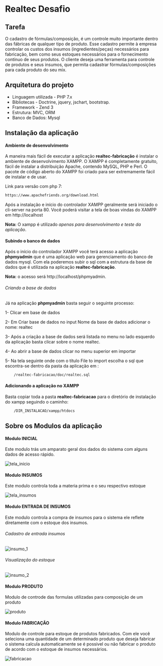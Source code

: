 # Realtec Desafio

## Tarefa

O cadastro de fórmulas/composição, é um controle muito importante dentro das fábricas de qualquer
tipo de produto. Esse cadastro permite à empresa controlar os custos dos insumos (ingredientes/peças)
necessários para fabricação, bem como seus estoques necessários para o fornecimento contínuo de seus
produtos. O cliente deseja uma ferramenta para controle de produtos e seus insumos, que permita cadastrar
fórmulas/composições para cada produto do seu mix.

## Arquitetura do projeto

* Linguagem utilizada - PHP 7.x
* Bibliotecas - Doctrine, jquery, jschart, bootstrap.
* Framework - Zend 3
* Estrutura: MVC, ORM
* Banco de Dados: Mysql

## Instalação da aplicação

#### Ambiente de desenvolvimento

A maneira mais fácil de executar a aplicação **realtec-fabricação** é instalar o ambiente de desenvolvimento
XAMPP. O XAMPP é completamente gratuito, fácil de instalar a distribuição Apache, contendo MySQL, PHP e Perl.
O pacote de código aberto do XAMPP foi criado para ser extremamente fácil de instalar e de usar.

Link para versão com php 7:

```bash
https://www.apachefriends.org/download.html
```
Após a instalação e início do controlador XAMPP geralmente será iniciado o cli-server na porta 80. Você poderá 
visitar a tela de boas vindas do XAMPP em  http://localhost

**Nota:** O xampp é utilizado *apenas para desenvolvimento e teste da aplicação*.

#### Subindo o banco de dados

Após o início do controlador XAMPP você terá acesso a aplicação **phpmyadmin** que é uma aplicação web para gerenciamento
do banco de dados mysql. Com ela poderemos subir o sql com a estrutura da base de dados que é utilizada na aplicação 
**realtec-fabricação**.

**Nota:** o acesso será http://localhost/phpmyadmin.

###### Criando a base de dados

Já na aplicação **phpmyadmin** basta seguir o seguinte processo:

1- Clicar em base de dados

2- Em Criar base de dados no input Nome da base de dados adicionar o nome: realtec

3- Após a criação a base de dados será listada no menu no lado esquerdo da aplicação basta clicar sobre o nome realtec.

4- Ao abrir a base de dados clicar no menu superior em importar

5- Na tela seguinte onde com o título File to import escolha o sql que escontra-se dentro da pasta da aplicação em :

```bash
    /realtec-fabricacao/doc/realtec.sql
```

#### Adicionando a aplicação no XAMPP
Basta copiar toda a pasta **realtec-fabricacao** para o diretório de instalação do xampp seguindo o caminho:

```bash
    /DIR_INSTALACAO/xampp/htdocs
```

## Sobre os Modulos da aplicação

#### Modulo INICIAL

Este modulo trás um amparato geral dos dados do sistema com alguns dados de acesso rápido.

![tela_inicio](https://user-images.githubusercontent.com/29403648/63791422-de037780-c8d1-11e9-8685-0f468de95ac6.gif)

#### Modulo INSUMOS

Este modulo controla toda a materia prima e o seu respectivo estoque

![tela_insumos](https://user-images.githubusercontent.com/29403648/63791906-d55f7100-c8d2-11e9-9d65-5e71a7d6ab8c.gif)

#### Modulo ENTRADA DE INSUMOS

Este modulo controla a compra de insumos para o sistema ele reflete diretamente com o estoque dos insumos.

###### Cadastro de entrada insumos

![insumo_1](https://user-images.githubusercontent.com/29403648/63792675-6b47cb80-c8d4-11e9-9139-59027e576474.gif)

###### Visualização do estoque

![insumo_2](https://user-images.githubusercontent.com/29403648/63792793-ae09a380-c8d4-11e9-91df-2fe6c49eeafc.gif)

#### Modulo PRODUTO

Modulo de controde das formulas utilizadas para composição de um produto 

![produto](https://user-images.githubusercontent.com/29403648/63793991-4c970400-c8d7-11e9-9107-5696e0e549af.gif)

#### Modulo FABRICAÇÃO

Modulo de controle para estoque de produtos fabricados. Com ele você seleciona uma quantidade de um determinado produto que deseja fabricar
o sistema calcula automaticamente se é possivel ou não fabricar o produto de acordo com o estoque de insumos necessários.

![fabricacao](https://user-images.githubusercontent.com/29403648/63794446-6b49ca80-c8d8-11e9-8822-64abc915f881.gif)






